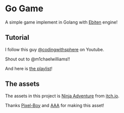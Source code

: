 # Go Game

A simple game implement in Golang with [Ebiten](hajimehoshi/ebiten) engine!

## Tutorial

I follow this guy [@codingwithsphere](https://www.youtube.com/@codingwithsphere) on Youtube.

Shout out to @m1chaelwilliams!!

And here is [the playlist](https://www.youtube.com/playlist?list=PLvN4CrYN-8i7xnODFyCMty6ossz4eW0Cn)!

## The assets

The assets in this project is [Ninja Adventure](https://pixel-boy.itch.io/ninja-adventure-asset-pack) from [itch.io](https://itch.io).

Thanks [Pixel-Boy](https://twitter.com/2Pblog1) and [AAA](https://www.instagram.com/challenger.aaa/) for making this asset!

